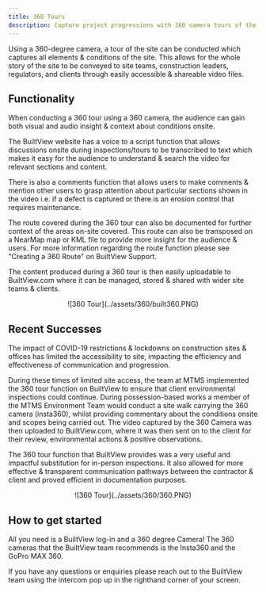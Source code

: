 ```yaml
---
title: 360 Tours
description: Capture project progressions with 360 camera tours of the site
---
```


Using a 360-degree camera, a tour of the site can be conducted which captures all elements & conditions of the site. This allows for the whole story of the site to be conveyed to site teams, construction leaders, regulators, and clients through easily accessible & shareable video files.

## Functionality

When conducting a 360 tour using a 360 camera, the audience can gain both visual and audio insight & context about conditions onsite. 

The BuiltView website has a voice to a script function that allows discussions onsite during inspections/tours to be transcribed to text which makes it easy for the audience to understand & search the video for relevant sections and content. 

There is also a comments function that allows users to make comments & mention other users to grasp attention about particular sections shown in the video i.e. if a defect is captured or there is an erosion control that requires maintenance. 

The route covered during the 360 tour can also be documented for further context of the areas on-site covered. This route can also be transposed on a NearMap map or KML file to provide more insight for the audience & users. For more information regarding the route function please see "Creating a 360 Route" on BuiltView Support.

The content produced during a 360 tour is then easily uploadable to BuiltView.com where it can be managed, stored & shared with wider site teams & clients.  

<center>
![360 Tour](../assets/360/built360.PNG)
</center>

## Recent Successes

The impact of COVID-19 restrictions & lockdowns on construction sites & offices has limited the accessibility to site, impacting the efficiency and effectiveness of communication and progression. 

During these times of limited site access, the team at MTMS implemented the 360 tour function on BuiltView to ensure that client environmental inspections could continue. During possession-based works a member of the MTMS Environment Team would conduct a site walk carrying the 360 camera (insta360), whilst providing commentary about the conditions onsite and scopes being carried out. The video captured by the 360 Camera was then uploaded to BuiltView.com, where it was then sent on to the client for their review, environmental actions & positive observations.

The 360 tour function that BuiltView provides was a very useful and impactful substitution for in-person inspections. It also allowed for more effective & transparent communication pathways between the contractor & client and proved efficient in documentation purposes. 

<center>
![360 Tour](../assets/360/360.PNG)
</center>

## How to get started

All you need is a BuiltView log-in and a 360 degree Camera! The 360 cameras that the BuiltView team recommends is the Insta360 and the GoPro MAX 360. 

If you have any questions or enquiries please reach out to the BuiltView team using the intercom pop up in the righthand corner of your screen. 
